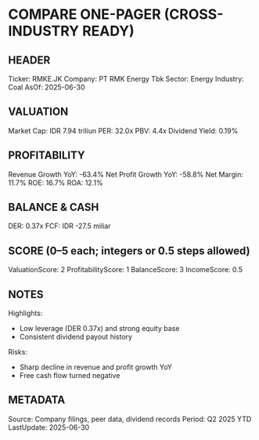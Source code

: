 # COMPARE ONE-PAGER (CROSS-INDUSTRY READY)

## HEADER
Ticker: RMKE.JK
Company: PT RMK Energy Tbk
Sector: Energy
Industry: Coal
AsOf: 2025-06-30

## VALUATION
Market Cap: IDR 7.94 triliun
PER: 32.0x
PBV: 4.4x
Dividend Yield: 0.19%

## PROFITABILITY
Revenue Growth YoY: -63.4%
Net Profit Growth YoY: -58.8%
Net Margin: 11.7%
ROE: 16.7%
ROA: 12.1%

## BALANCE & CASH
DER: 0.37x
FCF: IDR -27.5 miliar

## SCORE (0–5 each; integers or 0.5 steps allowed)
ValuationScore: 2
ProfitabilityScore: 1
BalanceScore: 3
IncomeScore: 0.5

## NOTES
Highlights:
- Low leverage (DER 0.37x) and strong equity base
- Consistent dividend payout history

Risks:
- Sharp decline in revenue and profit growth YoY
- Free cash flow turned negative

## METADATA
Source: Company filings, peer data, dividend records
Period: Q2 2025 YTD
LastUpdate: 2025-06-30